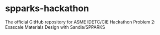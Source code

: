 # spparks-hackathon
The official GitHub repository for ASME IDETC/CIE Hackathon Problem 2: Exascale Materials Design with Sandia/SPPARKS
